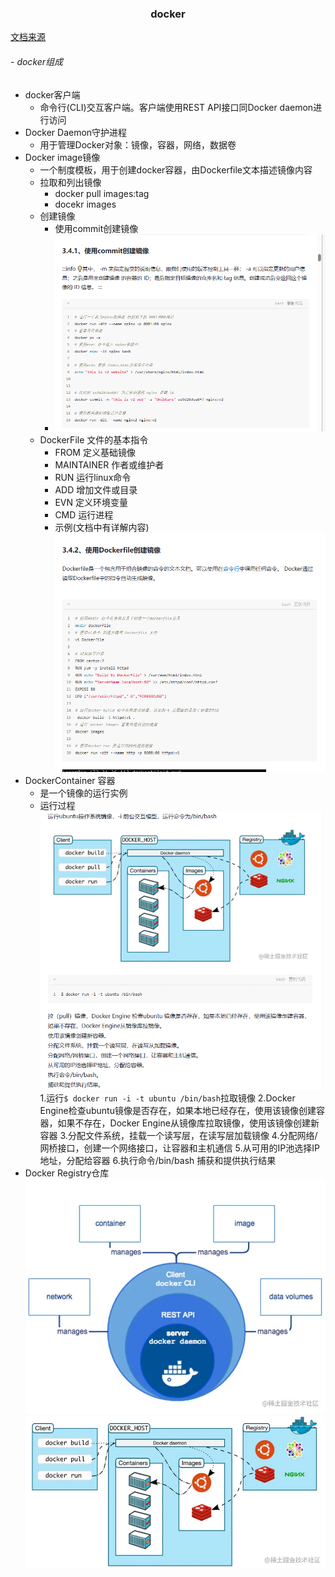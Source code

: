 ### <center> docker</center>
[文档来源](https://juejin.cn/post/7132756861626875917?searchId=202307190939028FD93DD4F8F9FB2B8B84)
###### - docker组成
   - docker客户端
      - 命令行(CLI)交互客户端。客户端使用REST API接口同Docker daemon进行访问 
   - Docker Daemon守护进程
      - 用于管理Docker对象：镜像，容器，网络，数据卷
   - Docker image镜像
        -  一个制度模板，用于创建docker容器，由Dockerfile文本描述镜像内容
        -  拉取和列出镜像
            - docker pull images:tag
            - docekr images
        -  创建镜像
            - 使用commit创建镜像   
            - ![docker创建镜像](/images/docker_04.png) 
        -  DockerFile 文件的基本指令
            -  FROM  定义基础镜像
            - MAINTAINER 作者或维护者
            - RUN 运行linux命令
            - ADD 增加文件或目录
            - EVN 定义环境变量
            - CMD 运行进程
            - 示例(文档中有详解内容)
            ![dockerFile示例](/images/docker_05.png)
   - DockerContainer 容器
      - 是一个镜像的运行实例  
      - 运行过程
![docker](/images/docker_03.png) 
1.运行`$ docker run -i -t ubuntu /bin/bash`拉取镜像
2.Docker Engine检查ubuntu镜像是否存在，如果本地已经存在，使用该镜像创建容器，如果不存在，Docker Engine从镜像库拉取镜像，使用该镜像创建新容器
3.分配文件系统，挂载一个读写层，在读写层加载镜像
4.分配网络/网桥接口，创建一个网络接口，让容器和主机通信
5.从可用的IP池选择IP地址，分配给容器
6.执行命令/bin/bash   捕获和提供执行结果
  - Docker Registry仓库 
![docker](/images/docker_01.webp)
![docker](/images/docker.webp)


  







